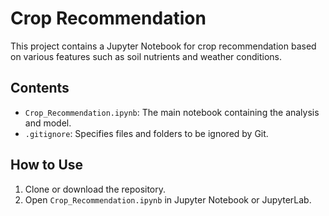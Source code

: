 # Crop Recommendation

This project contains a Jupyter Notebook for crop recommendation based on various features such as soil nutrients and weather conditions.

## Contents

- `Crop_Recommendation.ipynb`: The main notebook containing the analysis and model.
- `.gitignore`: Specifies files and folders to be ignored by Git.

## How to Use

1. Clone or download the repository.
2. Open `Crop_Recommendation.ipynb` in Jupyter Notebook or JupyterLab.
